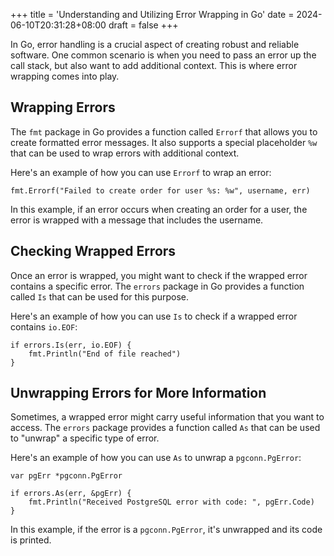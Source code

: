 +++
title = 'Understanding and Utilizing Error Wrapping in Go'
date = 2024-06-10T20:31:28+08:00
draft = false
+++


In Go, error handling is a crucial aspect of creating robust and reliable software. One common scenario is when you need to pass an error up the call stack, but also want to add additional context. This is where error wrapping comes into play.


## Wrapping Errors

The `fmt` package in Go provides a function called `Errorf` that allows you to create formatted error messages. It also supports a special placeholder `%w` that can be used to wrap errors with additional context.

Here's an example of how you can use `Errorf` to wrap an error:

```golang
fmt.Errorf("Failed to create order for user %s: %w", username, err)
```

In this example, if an error occurs when creating an order for a user, the error is wrapped with a message that includes the username.

## Checking Wrapped Errors

Once an error is wrapped, you might want to check if the wrapped error contains a specific error. The `errors` package in Go provides a function called `Is` that can be used for this purpose.

Here's an example of how you can use `Is` to check if a wrapped error contains `io.EOF`:

```golang
if errors.Is(err, io.EOF) {
    fmt.Println("End of file reached")
}
```

## Unwrapping Errors for More Information

Sometimes, a wrapped error might carry useful information that you want to access. The `errors` package provides a function called `As` that can be used to "unwrap" a specific type of error.

Here's an example of how you can use `As` to unwrap a `pgconn.PgError`:

```golang
var pgErr *pgconn.PgError

if errors.As(err, &pgErr) {
    fmt.Println("Received PostgreSQL error with code: ", pgErr.Code)
}
```

In this example, if the error is a `pgconn.PgError`, it's unwrapped and its code is printed.

